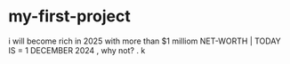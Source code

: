 # my-first-project

i will become rich in 2025 with more than $1 milliom NET-WORTH | TODAY IS = 1 DECEMBER 2024 , why not?
.
k
